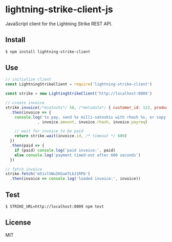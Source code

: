 # lightning-strike-client-js

JavaScript client for the Lightning Strike REST API.

## Install

```bash
$ npm install lightning-strike-client
```

## Use

```js
// initialize client
const LightningStrikeClient = require('lightning-strike-client')

const strike = new LightingStrikeClient('http://localhost:8009')

// create invoice
strike.invoice(/*msatoshi*/ 50, /*metadata*/ { customer_id: 123, product_id: 456 })
  .then(invoice => {
    console.log('to pay, send %s milli-satoshis with rhash %s, or copy the BOLT11 payment request: %s'
              , invoice.amount, invoice.rhash, invoice.payreq)

    // wait for invoice to be paid
    return strike.wait(invoice.id, /* timeout */ 600)
  })
  .then(paid => {
    if (paid) console.log('paid invoice:', paid)
    else console.log('payment timed-out after 600 seconds')
  })

// fetch invoice
strike.fetch('m51vlVWuIKGumTLbJ1RPb')
  .then(invoice => console.log('loaded invoice:', invoice))
```

## Test

```bash
$ STRIKE_URL=http://localhost:8009 npm test
```

## License
MIT
